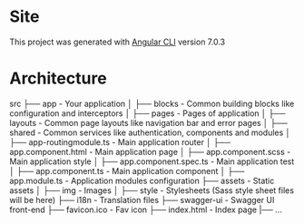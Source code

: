 # Site

This project was generated with [Angular CLI](https://github.com/angular/angular-cli) version 7.0.3


# Architecture

src
├── app                               - Your application
│   ├── blocks                        - Common building blocks like configuration and interceptors
│   ├── pages                         - Pages of application
│   ├── layouts                       - Common page layouts like navigation bar and error pages
│   ├── shared                        - Common services like authentication, components and modules
│   ├── app-routingmodule.ts          - Main application router
│   ├── app.component.html            - Main application page
│   ├── app.component.scss            - Main application style
│   ├── app.component.spec.ts         - Main application test
│   ├── app.component.ts              - Main application component
│   ├── app.module.ts                 - Application modules configuration
├── assets                            - Static assets
│   ├── img                           - Images
│   ├── style                         - Stylesheets (Sass style sheet files will be here)
├── i18n                              - Translation files
├── swagger-ui                        - Swagger UI front-end
├── favicon.ico                       - Fav icon
├── index.html                        - Index page
|── ...
